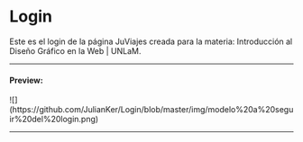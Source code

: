 <h1>Login</h1>

<p>Este es el login de la página JuViajes creada para la materia: Introducción al Diseño Gráfico en la Web | UNLaM.</p>

---

<h4>Preview:</h4>
![](https://github.com/JulianKer/Login/blob/master/img/modelo%20a%20seguir%20del%20login.png)

---
